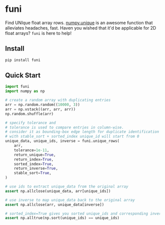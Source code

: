 # funi
Find UNIque float array rows.
[numpy.unique](https://numpy.org/doc/stable/reference/generated/numpy.unique.html) is an awesome function that alleviates headaches, fast.
Haven you wished that it'd be applicable for 2D float arrays?
`funi` is here to help!

## Install
```bash
pip install funi
```

## Quick Start
```python
import funi
import numpy as np

# create a random array with duplicating entries
arr = np.random.random((10000, 3))
arr = np.vstack((arr, arr, arr))
np.random.shuffle(arr)

# specify tolerance and
# tolerance is used to compare entries in column-wise.
# consider it as bounding-box edge length for duplicate identification
# with stable_sort + sorted_index unique_id will start from 0
unique_data, unique_ids, inverse = funi.unique_rows(
    arr,
    tolerance=1e-11,
    return_unique=True,
    return_index=True,
    sorted_index=True,
    return_inverse=True,
    stable_sort=True,
)

# use ids to extract unique_data from the original array
assert np.allclose(unique_data, arr[unique_ids])

# use inverse to map unique_data back to the original array
assert np.allclose(arr, unique_data[inverse])

# sorted_index=True gives you sorted unique_ids and corresponding inverse
assert np.alltrue(np.sort(unique_ids) == unique_ids)
```
